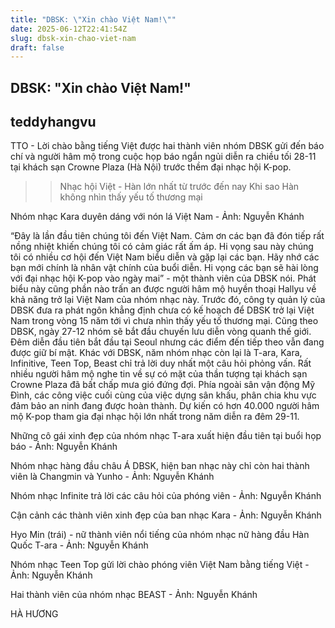 ```yaml
---
title: "DBSK: \"Xin chào Việt Nam!\""
date: 2025-06-12T22:41:54Z
slug: dbsk-xin-chao-viet-nam
draft: false
---
```


## DBSK: "Xin chào Việt Nam!"

## teddyhangvu

TTO - Lời chào bằng tiếng Việt được hai thành viên nhóm DBSK gửi đến báo chí và người hâm mộ trong cuộc họp báo ngắn ngủi diễn ra chiều tối 28-11 tại khách sạn Crowne Plaza (Hà Nội) trước thềm đại nhạc hội K-pop.
>> Nhạc hội Việt - Hàn lớn nhất từ trước đến nay
>> Khi sao Hàn không nhìn thấy yếu tố thương mại
 

Nhóm nhạc Kara duyên dáng với nón lá Việt Nam - Ảnh: Nguyễn Khánh
 
“Đây là lần đầu tiên chúng tôi đến Việt Nam. Cảm ơn các bạn đã đón tiếp rất nồng nhiệt khiến chúng tôi có cảm giác rất ấm áp. Hi vọng sau này chúng tôi có nhiều cơ hội đến Việt Nam biểu diễn và gặp lại các bạn. Hãy nhớ các bạn mới chính là nhân vật chính của buổi diễn. Hi vọng các bạn sẽ hài lòng với đại nhạc hội K-pop vào ngày mai” - một thành viên của DBSK nói.
Phát biểu này cũng phần nào trấn an được người hâm mộ huyền thoại Hallyu về khả năng trở lại Việt Nam của nhóm nhạc này. Trước đó, công ty quản lý của DBSK đưa ra phát ngôn khẳng định chưa có kế hoạch để DBSK trở lại Việt Nam trong vòng 15 năm tới vì chưa nhìn thấy yếu tố thương mại.
Cũng theo DBSK, ngày 27-12 nhóm sẽ bắt đầu chuyến lưu diễn vòng quanh thế giới. Đêm diễn đầu tiên bắt đầu tại Seoul nhưng các điểm đến tiếp theo vẫn đang được giữ bí mật.
Khác với DBSK, năm nhóm nhạc còn lại là T-ara, Kara, Infinitive, Teen Top, Beast chỉ trả lời duy nhất một câu hỏi phỏng vấn. Rất nhiều người hâm mộ nghe tin về sự có mặt của thần tượng tại khách sạn Crowne Plaza đã bất chấp mưa gió đứng đợi. Phía ngoài sân vận động Mỹ Đình, các công việc cuối cùng của việc dựng sân khấu, phân chia khu vực đảm bảo an ninh đang được hoàn thành.
Dự kiến có hơn 40.000 người hâm mộ K-pop tham gia đại nhạc hội lớn nhất trong năm diễn ra đêm 29-11.
 

Những cô gái xinh đẹp của nhóm nhạc T-ara xuất hiện đầu tiên tại buổi họp báo - Ảnh: Nguyễn Khánh
 
 

Nhóm nhạc hàng đầu châu Á DBSK, hiện ban nhạc này chỉ còn hai thành viên là Changmin và Yunho - Ảnh: Nguyễn Khánh
 
 

Nhóm nhạc Infinite trả lời các câu hỏi của phóng viên - Ảnh: Nguyễn Khánh
 
 

Cận cảnh các thành viên xinh đẹp của ban nhạc Kara - Ảnh: Nguyễn Khánh
 
 

Hyo Min (trái) - nữ thành viên nổi tiếng của nhóm nhạc nữ hàng đầu Hàn Quốc T-ara - Ảnh: Nguyễn Khánh
 
 

Nhóm nhạc Teen Top gửi lời chào phóng viên Việt Nam bằng tiếng Việt - Ảnh: Nguyễn Khánh
 
 

Hai thành viên của nhóm nhạc BEAST - Ảnh: Nguyễn Khánh
 
HÀ HƯƠNG​